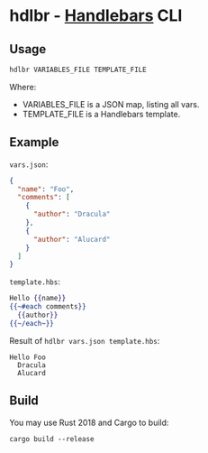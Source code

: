 # hdlbr - [Handlebars](https://handlebarsjs.com) CLI

## Usage

````sh
hdlbr VARIABLES_FILE TEMPLATE_FILE
````

Where:
- VARIABLES_FILE is a JSON map, listing all vars.
- TEMPLATE_FILE is a Handlebars template.

## Example

`vars.json`:

````json
{
  "name": "Foo",
  "comments": [
    {
      "author": "Dracula"
    },
    {
      "author": "Alucard"
    }
  ]
}
````

`template.hbs`:

````handlebars
Hello {{name}}
{{~#each comments}}
  {{author}}
{{~/each~}}
````

Result of `hdlbr vars.json template.hbs`:

````
Hello Foo
  Dracula
  Alucard
````

## Build

You may use Rust 2018 and Cargo to build:

````
cargo build --release
````
